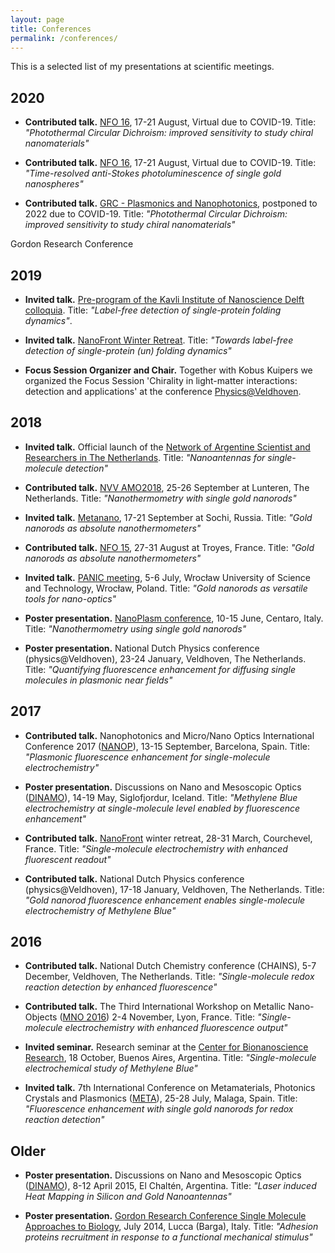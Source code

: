 ```yaml
---
layout: page
title: Conferences
permalink: /conferences/
---
```


This is a selected list of my presentations at scientific meetings.

## 2020

* **Contributed talk.** [NFO 16](https://nfo16.ece.uvic.ca/), 17-21 August, Virtual due to COVID-19.
	Title: _"Photothermal Circular Dichroism: improved sensitivity to study chiral nanomaterials"_

* **Contributed talk.** [NFO 16](https://nfo16.ece.uvic.ca/), 17-21 August, Virtual due to COVID-19.
	Title: _"Time-resolved anti-Stokes photoluminescence of single gold nanospheres"_
	
* **Contributed talk.** [GRC - Plasmonics and Nanophotonics](https://www.grc.org/plasmonics-and-nanophotonics-conference/2022/), postponed to 2022 due to COVID-19.
	Title: _"Photothermal Circular Dichroism: improved sensitivity to study chiral nanomaterials"_
	

Gordon Research Conference 
## 2019


* **Invited talk.** [Pre-program of the Kavli Institute of Nanoscience Delft colloquia](http://kavli.tudelft.nl/kavli-colloquia/). 
	Title: _"Label-free detection of single-protein folding dynamics"_. 

* **Invited talk.** [NanoFront Winter Retreat](https://casimir.researchschool.nl/nanofront-winter-retreat-3016.html). 
	Title: _"Towards label-free detection of single-protein (un) folding dynamics"_

* **Focus Session Organizer and Chair.** Together with Kobus Kuipers we organized the Focus Session 'Chirality in light-matter interactions: detection and applications' 
    at the conference [Physics@Veldhoven](https://www.nwo.nl/en/news-and-events/events/physicsveldhoven/archives). 


## 2018

* **Invited talk.** Official launch of the [Network of Argentine Scientist and Researchers in The Netherlands](https://redrcapb.wordpress.com/). 
	Title: _"Nanoantennas for single-molecule detection"_

* **Contributed talk.** [NVV AMO2018](https://www.ru.nl/amolunteren/), 25-26 September at Lunteren, The Netherlands.
	Title: _"Nanothermometry with single gold nanorods"_

* **Invited talk.** [Metanano](https://metanano.ifmo.ru/), 17-21 September at Sochi, Russia.
	Title: _"Gold nanorods as absolute nanothermometers"_

* **Contributed talk.** [NFO 15](http://nfo15.utt.fr/), 27-31 August at Troyes, France.
	Title: _"Gold nanorods as absolute nanothermometers"_

* **Invited talk.** [PANIC meeting](http://panic.pwr.edu.pl/), 5-6 July, Wrocław University of Science and Technology, Wrocław, Poland.
	Title: _"Gold nanorods as versatile tools for nano-optics"_

* **Poster presentation.** [NanoPlasm conference](http://www.nanoplasmconference.com/index.php), 10-15 June, Centaro, Italy. 
	Title: _"Nanothermometry using single gold nanorods"_

* **Poster presentation.** National Dutch Physics conference (physics@Veldhoven), 23-24 January, Veldhoven, The Netherlands.
	Title: _"Quantifying fluorescence enhancement for diffusing single molecules in plasmonic near fields"_

## 	2017

* **Contributed talk.**	Nanophotonics and Micro/Nano Optics International Conference 2017 ([NANOP](https://premc.org/conferences/nanop2017/#menu)), 13-15 September, Barcelona, Spain.
	Title: _"Plasmonic fluorescence enhancement for single-molecule electrochemistry"_

* **Poster presentation.** Discussions on Nano and Mesoscopic Optics ([DINAMO](https://dinamo2017.wordpress.com/)), 14-19 May, Siglofjordur, Iceland.
	Title: _"Methylene Blue electrochemistry at single-molecule level enabled by fluorescence enhancement"_

* **Contributed talk.** [NanoFront](https://casimir.researchschool.nl/nanofront-1962.html) winter retreat, 28-31 March, Courchevel, France.
	Title: _"Single-molecule electrochemistry with enhanced fluorescent readout"_
	
* **Contributed talk.** National Dutch Physics conference (physics@Veldhoven), 17-18 January, Veldhoven, The Netherlands.
	Title: _"Gold nanorod fluorescence enhancement enables single-molecule electrochemistry of Methylene Blue"_

	
## 2016

* **Contributed talk.** National Dutch Chemistry conference (CHAINS), 5-7 December, Veldhoven, The Netherlands.
	Title: _"Single-molecule redox reaction detection by enhanced fluorescence"_	

* **Contributed talk.** The Third International Workshop on Metallic Nano-Objects ([MNO 2016](https://mno-2016.sciencesconf.org/)) 2-4 November, Lyon, France.
	Title: _"Single-molecule electrochemistry with enhanced fluorescence output"_

* **Invited seminar.** Research seminar at the [Center for Bionanoscience Research](http://www.cibion-conicet.gob.ar/?lan=en), 18 October, Buenos Aires, Argentina.
	Title: _"Single-molecule electrochemical study of Methylene Blue"_
	
* **Invited talk.** 7th International Conference on Metamaterials, Photonics Crystals and Plasmonics ([META](https://metaconferences.org/ocs/index.php/META16/META16)), 25-28 July, Malaga, Spain.
	Title: _"Fluorescence enhancement with single gold nanorods for redox reaction detection"_

## Older

* **Poster presentation.** Discussions on Nano and Mesoscopic Optics ([DINAMO](http://dinamo2015.df.uba.ar/)), 8-12 April 2015, El Chaltén, Argentina.
	Title: _"Laser induced Heat Mapping in Silicon and Gold Nanoantennas"_

* **Poster presentation.** [Gordon Research Conference Single Molecule Approaches to Biology](https://www.grc.org/single-molecule-approaches-to-biology-conference/2014/),  July 2014, Lucca (Barga), Italy.
	Title: _"Adhesion proteins recruitment in response to a functional mechanical stimulus"_


	
	
	
